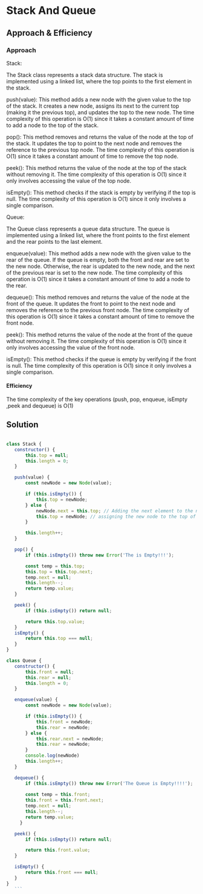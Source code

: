 # Stack And Queue

## Approach & Efficiency

### Approach
Stack:

The Stack class represents a stack data structure. The stack is implemented using a linked list, where the top points to the first element in the stack.

push(value): This method adds a new node with the given value to the top of the stack. It creates a new node, assigns its next to the current top (making it the previous top), and updates the top to the new node. The time complexity of this operation is O(1) since it takes a constant amount of time to add a node to the top of the stack.

pop(): This method removes and returns the value of the node at the top of the stack. It updates the top to point to the next node and removes the reference to the previous top node. The time complexity of this operation is O(1) since it takes a constant amount of time to remove the top node.

peek(): This method returns the value of the node at the top of the stack without removing it. The time complexity of this operation is O(1) since it only involves accessing the value of the top node.

isEmpty(): This method checks if the stack is empty by verifying if the top is null. The time complexity of this operation is O(1) since it only involves a single comparison.

Queue:

The Queue class represents a queue data structure. The queue is implemented using a linked list, where the front points to the first element and the rear points to the last element.

enqueue(value): This method adds a new node with the given value to the rear of the queue. If the queue is empty, both the front and rear are set to the new node. Otherwise, the rear is updated to the new node, and the next of the previous rear is set to the new node. The time complexity of this operation is O(1) since it takes a constant amount of time to add a node to the rear.

dequeue(): This method removes and returns the value of the node at the front of the queue. It updates the front to point to the next node and removes the reference to the previous front node. The time complexity of this operation is O(1) since it takes a constant amount of time to remove the front node.

peek(): This method returns the value of the node at the front of the queue without removing it. The time complexity of this operation is O(1) since it only involves accessing the value of the front node.

isEmpty(): This method checks if the queue is empty by verifying if the front is null. The time complexity of this operation is O(1) since it only involves a single comparison.

#### Efficiency

The time complexity of the key operations (push, pop, enqueue, isEmpty ,peek and dequeue) is O(1)


## Solution

 ```javascript

class Stack {
    constructor() {
        this.top = null;
        this.length = 0;
    }

    push(value) {
        const newNode = new Node(value);

        if (this.isEmpty()) {
            this.top = newNode;
        } else {
            newNode.next = this.top; // Adding the next element to the new node to be the prev one
            this.top = newNode; // assigning the new node to the top of the stack
        }

        this.length++;
    }

    pop() {
        if (this.isEmpty()) throw new Error('The is Empty!!!');

        const temp = this.top;
        this.top = this.top.next;
        temp.next = null;
        this.length--;
        return temp.value;
    }

    peek() {
        if (this.isEmpty()) return null;

        return this.top.value;
    }
    isEmpty() {
        return this.top === null;
    }
}

class Queue {
    constructor() {
        this.front = null;
        this.rear = null;
        this.length = 0;
    }

    enqueue(value) {
        const newNode = new Node(value);

        if (this.isEmpty()) {
            this.front = newNode;
            this.rear = newNode;
        } else {
            this.rear.next = newNode;
            this.rear = newNode;
        }
        console.log(newNode)
        this.length++;
    }

    dequeue() {
        if (this.isEmpty()) throw new Error('The Queue is Empty!!!!');
    
        const temp = this.front;
        this.front = this.front.next;
        temp.next = null;
        this.length--;
        return temp.value;
      }

    peek() {
        if (this.isEmpty()) return null;

        return this.front.value;
    }

    isEmpty() {
        return this.front === null;
    }
}
    ```
